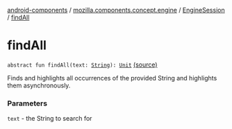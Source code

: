 [android-components](../../index.md) / [mozilla.components.concept.engine](../index.md) / [EngineSession](index.md) / [findAll](./find-all.md)

# findAll

`abstract fun findAll(text: `[`String`](https://kotlinlang.org/api/latest/jvm/stdlib/kotlin/-string/index.html)`): `[`Unit`](https://kotlinlang.org/api/latest/jvm/stdlib/kotlin/-unit/index.html) [(source)](https://github.com/mozilla-mobile/android-components/blob/master/components/concept/engine/src/main/java/mozilla/components/concept/engine/EngineSession.kt#L497)

Finds and highlights all occurrences of the provided String and highlights them asynchronously.

### Parameters

`text` - the String to search for